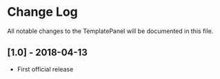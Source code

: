 Change Log
==========

All notable changes to the TemplatePanel will be documented in this file.

[1.0] - 2018-04-13
------------------

- First official release
